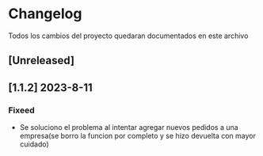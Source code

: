 # Changelog

Todos los cambios del proyecto quedaran documentados en este archivo

## [Unreleased]

## [1.1.2] 2023-8-11

### Fixeed

- Se soluciono el problema al intentar agregar nuevos pedidos a una empresa(se borro la funcion por completo y se hizo devuelta con mayor cuidado)
